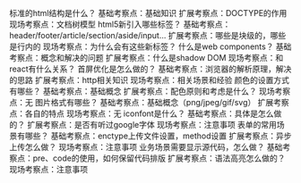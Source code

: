 标准的html结构是什么？
基础考察点：基础知识
扩展考察点：DOCTYPE的作用
现场考察点：文档树模型
html5新引入哪些标签？
基础考察点：header/footer/article/section/aside/input...
扩展考察点：哪些是块级的，哪些是行内的
现场考察点：为什么会有这些新标签？
什么是web components？
基础考察点：概念和解决的问题
扩展考察点：什么是shadow DOM
现场考察点：和react有什么关系？
首屏优化是怎么做的？
基础考察点：浏览器的解析原理，解决的思路
扩展考察点：http相关知识
现场考察点：相关场景和经验
颜色的设置方式有哪些？
基础考察点：基础概念
扩展考察点：配色原则和考虑是什么？
现场考察点：无
图片格式有哪些？
基础考察点：基础概念（png/jpeg/gif/svg）
扩展考察点：各自的特点
现场考察点：无
iconfont是什么？
基础考察点：具体是怎么做的？
扩展考察点：是否有听过google字体
现场考察点：注意事项
表单的常用场景有哪些？
基础考察点：enctype上传文件设置，method设置
扩展考察点：异步上传怎么做？
现场考察点：注意事项
业务场景需要显示源代码，怎么做？
基础考察点：pre、code的使用，如何保留代码排版
扩展考察点：语法高亮怎么做的？
现场考察点：注意事项
